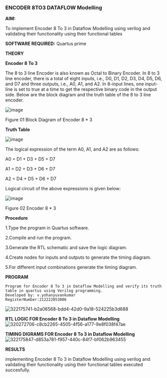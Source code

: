 ### ENCODER 8TO3 DATAFLOW Modelling

**AIM:**

To implement  Encoder 8 To 3 in Dataflow Modelling using verilog and validating their functionality using their functional tables

**SOFTWARE REQUIRED:** Quartus prime

**THEORY**

**Encoder 8 To 3**

The 8 to 3 line Encoder is also known as Octal to Binary Encoder. In 8 to 3 line encoder, there is a total of eight inputs, i.e., D0, D1, D2, D3, D4, D5, D6, and D7 and three outputs, i.e., A0, A1, and A2. In 8-input lines, one input-line is set to true at a time to get the respective binary code in the output side. Below are the block diagram and the truth table of the 8 to 3 line encoder.

![image](https://github.com/naavaneetha/ENCODER8TO3DATAFLOW/assets/154305477/0bc242c1-eb9e-4c47-afe5-30428470efc3)

Figure 01  Block Diagram of Encoder 8 * 3

**Truth Table**

![image](https://github.com/naavaneetha/ENCODER8TO3DATAFLOW/assets/154305477/35496b14-ae6e-4cd1-9abd-d6736b576575)

The logical expression of the term A0, A1, and A2 are as follows:

A0 = D1 + D3 + D5 + D7

A1 = D2 + D3 + D6 + D7

A2 = D4 + D5 + D6 + D7

Logical circuit of the above expressions is given below:

![image](https://github.com/naavaneetha/ENCODER8TO3DATAFLOW/assets/154305477/95acaee6-c873-4c75-89eb-ef09fb158053)

Figure 02  Encoder 8 * 3

**Procedure**


1.Type the program in Quartus software.


2.Compile and run the program.


3.Generate the RTL schematic and save the logic diagram.


4.Create nodes for inputs and outputs to generate the timing diagram.


5.For different input combinations generate the timing diagram.


**PROGRAM**
```
Program for Encoder 8 To 3 in Dataflow Modelling and verify its truth table in quartus using Verilog programming. 
Developed by: v.yohanyuvankumar
RegisterNumber:212222053006
```
![322175741-b2a06568-bdd4-42d0-9a18-524225b3d688](https://github.com/Aditaayan/ENCODER8TO3DATAFLOW/assets/147473394/d97c6b9b-566f-44b3-9f99-53cf85b152bc)


**RTL LOGIC FOR Encoder 8 To 3 in Dataflow Modelling**
![320272706-c8cb2265-4505-4f56-a177-9e8f038f47ae](https://github.com/Aditaayan/ENCODER8TO3DATAFLOW/assets/147473394/0e4aff50-baf0-4e2e-97aa-57597ac1ca4e)


**TIMING DIGRAMS FOR Encoder 8 To 3 in Dataflow Modelling**
![322175847-d853a781-f957-440c-84f7-bf062b963455](https://github.com/Aditaayan/ENCODER8TO3DATAFLOW/assets/147473394/33d61118-477a-4377-b365-14b9b46d52c9)


**RESULTS**

implementing Encoder 8 To 3 in Dataflow Modelling using verilog and validating their functionality using their functional tables executed succesfully.



